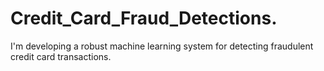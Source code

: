 # Credit_Card_Fraud_Detections.
I'm developing a robust machine learning system for detecting fraudulent credit card transactions.
